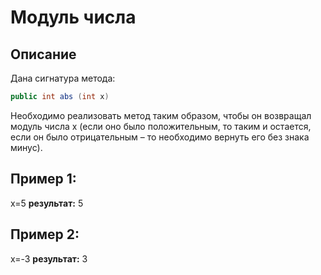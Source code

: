 # Модуль числа

## Описание
Дана сигнатура метода: 
```java
public int abs (int x)
```
Необходимо реализовать метод таким образом, чтобы он возвращал модуль
числа х (если оно было положительным, то таким и остается, если он было
отрицательным – то необходимо вернуть его без знака минус).

## Пример 1:
x=5
**результат:** 5

## Пример 2:
x=-3
**результат:** 3